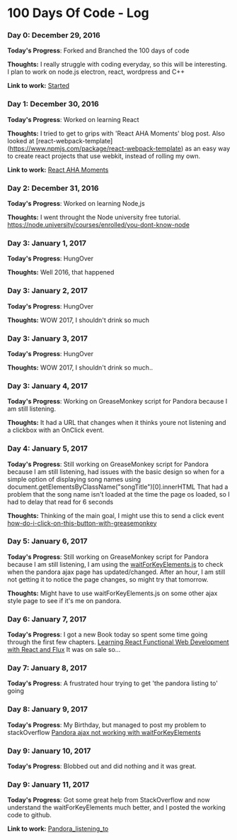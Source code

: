 # 100 Days Of Code - Log

### Day 0: December 29, 2016

**Today's Progress**: Forked and Branched the 100 days of code

**Thoughts:** I really struggle with coding everyday,  so this will be interesting.  I plan to work on node.js electron, react, wordpress and C++

**Link to work:** [Started](https://github.com/hellonearthis/100-days-of-code/edit/BrettCooper/log.md)

### Day 1: December 30, 2016

**Today's Progress**: Worked on learning React

**Thoughts:** I tried to get to grips with 'React AHA Moments' blog post.  Also looked at [react-webpack-template] (https://www.npmjs.com/package/react-webpack-template) as an easy way to create react projects that use webkit, instead of rolling my own.

**Link to work:** [React AHA Moments](https://tylermcginnis.com/react-aha-moments/)

### Day 2: December 31, 2016

**Today's Progress**: Worked on learning Node,js

**Thoughts:** I went throught the Node university free tutorial. https://node.university/courses/enrolled/you-dont-know-node 

### Day 3: January 1, 2017

**Today's Progress**: HungOver

**Thoughts:** Well 2016, that happened

### Day 3: January 2, 2017

**Today's Progress**: HungOver

**Thoughts:** WOW 2017, I shouldn't drink so much

### Day 3: January 3, 2017

**Today's Progress**: HungOver

**Thoughts:** WOW 2017, I shouldn't drink so much..

### Day 3: January 4, 2017

**Today's Progress**: Working on GreaseMonkey script for Pandora because I am still listening.

**Thoughts:** It had a URL that changes when it thinks youre not listening and a clickbox with an OnClick event.

### Day 4: January 5, 2017

**Today's Progress**: Still working on GreaseMonkey script for Pandora because I am still listening,  had issues with the basic design so when for a simple option of displaying song names using document.getElementsByClassName("songTitle")[0].innerHTML 
That had a problem that the song name isn't loaded at the time the page os loaded,  so I had to delay that read for 6 seconds

**Thoughts:** Thinking of the main goal, I might use this to send a click event [how-do-i-click-on-this-button-with-greasemonkey](http://stackoverflow.com/questions/12252701/how-do-i-click-on-this-button-with-greasemonkey)

### Day 5: January 6, 2017

**Today's Progress**: Still working on GreaseMonkey script for Pandora because I am still listening,  I am using the [waitForKeyElements.js](https://gist.github.com/BrockA/2625891)  to check when the pandora ajax page has updated/changed.
After an hour, I am still not getting it to notice the page changes,  so might try that tomorrow.

**Thoughts:** Might have to use waitForKeyElements.js on some other ajax style page to see if it's me on pandora.

### Day 6: January 7, 2017

**Today's Progress**: I got a new Book today so spent some time going through the first few chapters.  [Learning React
Functional Web Development with React and Flux](http://shop.oreilly.com/product/0636920049579.do)  It was on sale so...

### Day 7: January 8, 2017

**Today's Progress**: A frustrated hour trying to get 'the pandora listing to' going

### Day 8: January 9, 2017

**Today's Progress**: My Birthday, but managed to post my problem to stackOverflow [Pandora ajax not working with waitForKeyElements](http://stackoverflow.com/questions/41541110/pandora-ajax-not-working-with-waitforkeyelements)
 
### Day 9: January 10, 2017

**Today's Progress**: Blobbed out and did nothing and it was great.

### Day 9: January 11, 2017

**Today's Progress**: Got some great help from StackOverflow and now understand the waitForKeyElements much better, and I posted the working code to github.

**Link to work:** [Pandora_listening_to](https://github.com/hellonearthis/Pandora_listening_to)  
